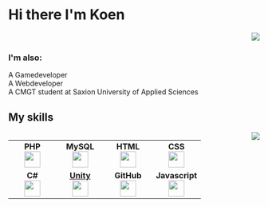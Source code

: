 # Hi there I'm Koen
<a href="https://github.com/Koen-H">
  <img align="right" src="https://github-readme-stats.vercel.app/api?username=koen-h&show_icons=true&count_private=true"><br>
</a>

  ### I'm also:
A Gamedeveloper<br>
A Webdeveloper<br>
A CMGT student at Saxion University of Applied Sciences<br>
## My skills
<a href="https://github.com/Koen-H">
  <img  align="right" src="https://github-readme-stats.vercel.app/api/top-langs/?username=Koen-H&layout=compact&count_private=true">
</a>

<table width="320px">
    <tbody>
        <tr valign="top">
            <td width="80px" align="center">
            <span><strong>PHP</strong></span><br>
            <img height="32px" src="https://cdn.jsdelivr.net/gh/devicons/devicon/icons/php/php-original.svg">
            </td>
            <td width="80px" align="center">
            <span><strong>MySQL</strong></span><br>
            <img height="32" src="https://cdn.jsdelivr.net/gh/devicons/devicon/icons/mysql/mysql-original-wordmark.svg">
            </td>
            <td width="80px" align="center">
            <span><strong>HTML</strong></span><br>
            <img height="32" src="https://cdn.jsdelivr.net/gh/devicons/devicon/icons/html5/html5-original.svg">
            </td>
            <td width="80px" align="center">
            <span><strong>CSS</strong></span><br>
            <img height="32px" src="https://cdn.jsdelivr.net/gh/devicons/devicon/icons/css3/css3-original.svg">
            </td>
        </tr>
        <tr valign="top">
            <td width="80px" align="center">
            <span><strong>C#</strong></span><br>
            <img height="32px" src="https://cdn.jsdelivr.net/gh/devicons/devicon/icons/csharp/csharp-original.svg">
            </td>
            <td width="80px" align="center">
            <a href="https://unity.com/" target="_blank">
            <span><strong>Unity</strong></span><br>
            <img height="32px" src="https://cdn.jsdelivr.net/gh/devicons/devicon/icons/unity/unity-original.svg">
            <a/>
            </td>
            <td width="80px" align="center">
            <span><strong>GitHub</strong></span><br>
            <img height="32px" src="https://cdn.jsdelivr.net/gh/devicons/devicon/icons/github/github-original.svg">
            <td width="80px" align="center">
            <span><strong>Javascript</strong></span><br>
            <img height="32px" src="https://cdn.jsdelivr.net/gh/devicons/devicon/icons/javascript/javascript-original.svg">
            </td>
        </tr>
    </tbody>
</table>
